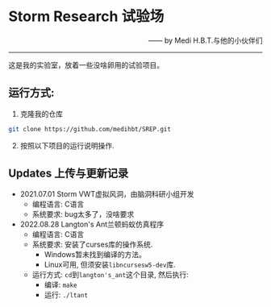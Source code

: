 # Storm Research 试验场

<p align="right">—— by Medi H.B.T.与他的小伙伴们</p>

---

这是我的实验室，放着一些没啥卵用的试验项目。

## 运行方式:

1. 克隆我的仓库

```bash
git clone https://github.com/medihbt/SREP.git
```

2. 按照以下项目的运行说明操作.

## Updates 上传与更新记录

- 2021.07.01 Storm VWT虚拟风洞，由脑洞科研小组开发
  - 编程语言: C语言
  - 系统要求: bug太多了，没啥要求
- 2022.08.28 Langton's Ant兰顿蚂蚁仿真程序
  - 编程语言: C语言
  - 系统要求: 安装了curses库的操作系统.
    - Windows暂未找到编译的方法。
    - Linux可用, 但须安装`libncursesw5-dev`库.
  - 运行方式: `cd`到`langton's_ant`这个目录, 然后执行:
    - 编译: `make`
    - 运行: `./ltant`
